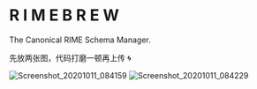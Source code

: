 # R I M E B R E W
The Canonical RIME Schema Manager.

先放两张图，代码打磨一顿再上传 :cyclone:

![Screenshot_20201011_084159](https://user-images.githubusercontent.com/20123683/95678928-a6bb5d00-0b9d-11eb-9721-10b5a300e578.png)
![Screenshot_20201011_084229](https://user-images.githubusercontent.com/20123683/95678938-b8046980-0b9d-11eb-9384-f87e3a1e6d06.png)



